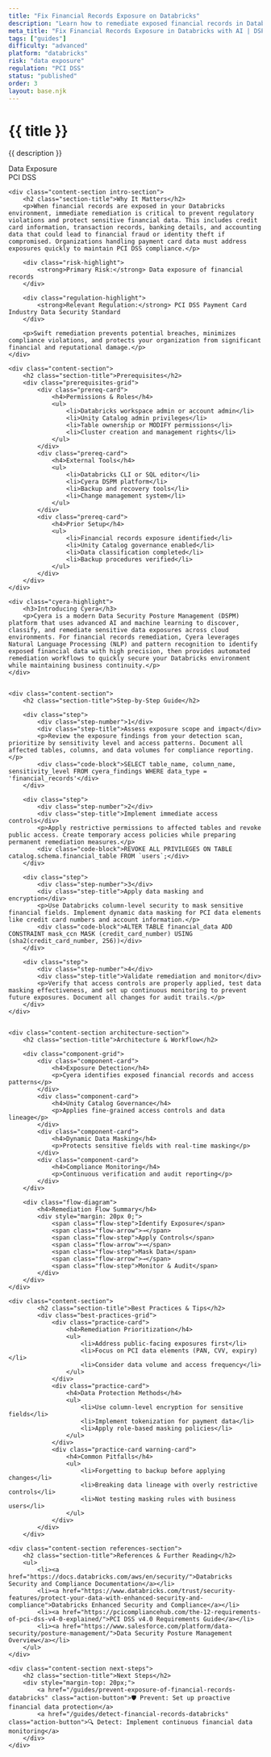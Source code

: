 ```yaml
---
title: "Fix Financial Records Exposure on Databricks"
description: "Learn how to remediate exposed financial records in Databricks environments. Follow step-by-step guidance for PCI DSS compliance and data protection."
meta_title: "Fix Financial Records Exposure in Databricks with AI | DSPM Guide"
tags: ["guides"]
difficulty: "advanced"
platform: "databricks"
risk: "data exposure"
regulation: "PCI DSS"
status: "published"
order: 3
layout: base.njk
---
```


<div class="container">
    <div class="header">
        <h1>{{ title }}</h1>
        <p>{{ description }}</p>
        <div class="badge">Data Exposure</div>
        <div class="badge regulation">PCI DSS</div>
    </div>

    <div class="content-section intro-section">
        <h2 class="section-title">Why It Matters</h2>
        <p>When financial records are exposed in your Databricks environment, immediate remediation is critical to prevent regulatory violations and protect sensitive financial data. This includes credit card information, transaction records, banking details, and accounting data that could lead to financial fraud or identity theft if compromised. Organizations handling payment card data must address exposures quickly to maintain PCI DSS compliance.</p>
        
        <div class="risk-highlight">
            <strong>Primary Risk:</strong> Data exposure of financial records
        </div>
        
        <div class="regulation-highlight">
            <strong>Relevant Regulation:</strong> PCI DSS Payment Card Industry Data Security Standard
        </div>
        
        <p>Swift remediation prevents potential breaches, minimizes compliance violations, and protects your organization from significant financial and reputational damage.</p>
    </div>

    <div class="content-section">
        <h2 class="section-title">Prerequisites</h2>
        <div class="prerequisites-grid">
            <div class="prereq-card">
                <h4>Permissions & Roles</h4>
                <ul>
                    <li>Databricks workspace admin or account admin</li>
                    <li>Unity Catalog admin privileges</li>
                    <li>Table ownership or MODIFY permissions</li>
                    <li>Cluster creation and management rights</li>
                </ul>
            </div>
            <div class="prereq-card">
                <h4>External Tools</h4>
                <ul>
                    <li>Databricks CLI or SQL editor</li>
                    <li>Cyera DSPM platform</li>
                    <li>Backup and recovery tools</li>
                    <li>Change management system</li>
                </ul>
            </div>
            <div class="prereq-card">
                <h4>Prior Setup</h4>
                <ul>
                    <li>Financial records exposure identified</li>
                    <li>Unity Catalog governance enabled</li>
                    <li>Data classification completed</li>
                    <li>Backup procedures verified</li>
                </ul>
            </div>
        </div>
    </div>
	
    <div class="cyera-highlight">
        <h3>Introducing Cyera</h3>
        <p>Cyera is a modern Data Security Posture Management (DSPM) platform that uses advanced AI and machine learning to discover, classify, and remediate sensitive data exposures across cloud environments. For financial records remediation, Cyera leverages Natural Language Processing (NLP) and pattern recognition to identify exposed financial data with high precision, then provides automated remediation workflows to quickly secure your Databricks environment while maintaining business continuity.</p>
    </div>
	

    <div class="content-section">
        <h2 class="section-title">Step-by-Step Guide</h2>
        
        <div class="step">
            <div class="step-number">1</div>
            <div class="step-title">Assess exposure scope and impact</div>
            <p>Review the exposure findings from your detection scan, prioritize by sensitivity level and access patterns. Document all affected tables, columns, and data volumes for compliance reporting.</p>
            <div class="code-block">SELECT table_name, column_name, sensitivity_level FROM cyera_findings WHERE data_type = 'financial_records'</div>
        </div>

        <div class="step">
            <div class="step-number">2</div>
            <div class="step-title">Implement immediate access controls</div>
            <p>Apply restrictive permissions to affected tables and revoke public access. Create temporary access policies while preparing permanent remediation measures.</p>
            <div class="code-block">REVOKE ALL PRIVILEGES ON TABLE catalog.schema.financial_table FROM `users`;</div>
        </div>

        <div class="step">
            <div class="step-number">3</div>
            <div class="step-title">Apply data masking and encryption</div>
            <p>Use Databricks column-level security to mask sensitive financial fields. Implement dynamic data masking for PCI data elements like credit card numbers and account information.</p>
            <div class="code-block">ALTER TABLE financial_data ADD CONSTRAINT mask_ccn MASK (credit_card_number) USING (sha2(credit_card_number, 256))</div>
        </div>

        <div class="step">
            <div class="step-number">4</div>
            <div class="step-title">Validate remediation and monitor</div>
            <p>Verify that access controls are properly applied, test data masking effectiveness, and set up continuous monitoring to prevent future exposures. Document all changes for audit trails.</p>
        </div>
    </div>


    <div class="content-section architecture-section">
        <h2 class="section-title">Architecture & Workflow</h2>
        
        <div class="component-grid">
            <div class="component-card">
                <h4>Exposure Detection</h4>
                <p>Cyera identifies exposed financial records and access patterns</p>
            </div>
            <div class="component-card">
                <h4>Unity Catalog Governance</h4>
                <p>Applies fine-grained access controls and data lineage</p>
            </div>
            <div class="component-card">
                <h4>Dynamic Data Masking</h4>
                <p>Protects sensitive fields with real-time masking</p>
            </div>
            <div class="component-card">
                <h4>Compliance Monitoring</h4>
                <p>Continuous verification and audit reporting</p>
            </div>
        </div>

        <div class="flow-diagram">
            <h4>Remediation Flow Summary</h4>
            <div style="margin: 20px 0;">
                <span class="flow-step">Identify Exposure</span>
                <span class="flow-arrow">→</span>
                <span class="flow-step">Apply Controls</span>
                <span class="flow-arrow">→</span>
                <span class="flow-step">Mask Data</span>
                <span class="flow-arrow">→</span>
                <span class="flow-step">Monitor & Audit</span>
            </div>
        </div>
    </div>

	<div class="content-section">
	        <h2 class="section-title">Best Practices & Tips</h2>
	        <div class="best-practices-grid">
	            <div class="practice-card">
	                <h4>Remediation Prioritization</h4>
	                <ul>
	                    <li>Address public-facing exposures first</li>
	                    <li>Focus on PCI data elements (PAN, CVV, expiry)</li>
	                    <li>Consider data volume and access frequency</li>
	                </ul>
	            </div>
	            <div class="practice-card">
	                <h4>Data Protection Methods</h4>
	                <ul>
	                    <li>Use column-level encryption for sensitive fields</li>
	                    <li>Implement tokenization for payment data</li>
	                    <li>Apply role-based masking policies</li>
	                </ul>
	            </div>
	            <div class="practice-card warning-card">
	                <h4>Common Pitfalls</h4>
	                <ul>
	                    <li>Forgetting to backup before applying changes</li>
	                    <li>Breaking data lineage with overly restrictive controls</li>
	                    <li>Not testing masking rules with business users</li>
	                </ul>
	            </div>
	        </div>
	    </div>

    <div class="content-section references-section">
        <h2 class="section-title">References & Further Reading</h2>
        <ul>
            <li><a href="https://docs.databricks.com/aws/en/security/">Databricks Security and Compliance Documentation</a></li>
            <li><a href="https://www.databricks.com/trust/security-features/protect-your-data-with-enhanced-security-and-compliance">Databricks Enhanced Security and Compliance</a></li>
            <li><a href="https://pcicompliancehub.com/the-12-requirements-of-pci-dss-v4-0-explained/">PCI DSS v4.0 Requirements Guide</a></li>
            <li><a href="https://www.salesforce.com/platform/data-security/posture-management/">Data Security Posture Management Overview</a></li>
        </ul>
    </div>

    <div class="content-section next-steps">
        <h2 class="section-title">Next Steps</h2>
        <div style="margin-top: 20px;">
            <a href="/guides/prevent-exposure-of-financial-records-databricks" class="action-button">🛡️ Prevent: Set up proactive financial data protection</a>
            <a href="/guides/detect-financial-records-databricks" class="action-button">🔍 Detect: Implement continuous financial data monitoring</a>
        </div>
    </div>
</div>